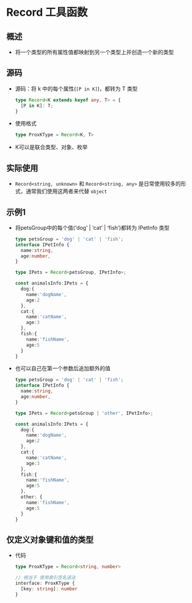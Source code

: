 # Record 工具函数

## 概述

  - 将一个类型的所有属性值都映射到另一个类型上并创造一个新的类型

## 源码

  - 源码：将 k 中的每个属性(`[P in K]`)，都转为 T 类型

    ```ts
    type Record<K extends keyof any, T> = {
      [P in K]: T;
    }
    ```

  - 使用格式

    ```ts
    type ProxKType = Record<K, T>
    ```

  - K可以是联合类型、对象、枚举

## 实际使用

  - `Record<string, unknown>` 和 `Record<string, any>` 是日常使用较多的形式，通常我们使用这两者来代替 `object`

## 示例1

  - 将petsGroup中的每个值(‘dog’ | ‘cat’ | ‘fish’)都转为 IPetInfo 类型

    ```ts
    type petsGroup = 'dog' | 'cat' | 'fish';
    interface IPetInfo {
      name:string,
      age:number,
    }

    type IPets = Record<petsGroup, IPetInfo>;

    const animalsInfo:IPets = {
      dog:{
        name:'dogName',
        age:2
      },
      cat:{
        name:'catName',
        age:3
      },
      fish:{
        name:'fishName',
        age:5
      }
    }
    ```

  - 也可以自己在第一个参数后追加额外的值

    ```ts
    type petsGroup = 'dog' | 'cat' | 'fish';
    interface IPetInfo {
      name:string,
      age:number,
    }

    type IPets = Record<petsGroup | 'other', IPetInfo>;

    const animalsInfo:IPets = {
      dog:{
        name:'dogName',
        age:2
      },
      cat:{
        name:'catName',
        age:3
      },
      fish:{
        name:'fishName',
        age:5
      },
      other: {
        name:'fishName',
        age:5
      }
    }
    ```

## 仅定义对象键和值的类型

  - 代码

    ```ts
    type ProxKType = Record<string, number>

    // 相当于 使用索引签名语法
    interface: ProxKType {
      [key: string]: number
    }
    ```
